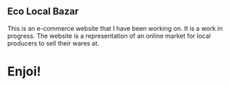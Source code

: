 ## Eco Local Bazar

This is an e-commerce website that I have been working on. It is a work in progress. The website is a representation of an online market for local producers to sell their wares at. 

# Enjoi!